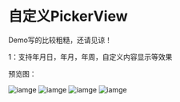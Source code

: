 # 自定义PickerView
Demo写的比较粗糙，还请见谅！

1：支持年月日，年月，年周，自定义内容显示等效果

预览图：

![iamge](https://github.com/502151557@qq.com/CustomPickerView/IMG_2756.PNG)
![iamge](https://github.com/502151557@qq.com/CustomPickerView/IMG_2757.PNG)
![iamge](https://github.com/502151557@qq.com/CustomPickerView/IMG_2758.PNG)
![iamge](https://github.com/502151557@qq.com/CustomPickerView/IMG_2759.PNG)

